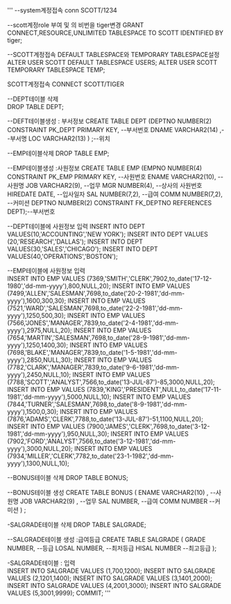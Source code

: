 '''
--system계정접속
conn SCOTT/1234

--scott계정role 부여 및 의 비번을 tiger변경
GRANT CONNECT,RESOURCE,UNLIMITED TABLESPACE TO SCOTT IDENTIFIED BY tiger;

--SCOTT계정접속 DEFAULT TABLESPACE와 TEMPORARY TABLESPACE설정
ALTER USER SCOTT DEFAULT TABLESPACE USERS;
ALTER USER SCOTT TEMPORARY TABLESPACE TEMP;

SCOTT계정접속
CONNECT SCOTT/TIGER

--DEPT테이블 삭제  
DROP TABLE DEPT;

--DEFT테이블생성 : 부서정보
CREATE TABLE DEPT
    (DEPTNO NUMBER(2) CONSTRAINT PK_DEPT PRIMARY KEY, --부서번호
	DNAME VARCHAR2(14) ,--부서명
	LOC VARCHAR2(13) ) ;--위치

--EMP테이블삭제
DROP TABLE EMP;

--EMP테이블생성 :사원정보
CREATE TABLE EMP
    (EMPNO NUMBER(4) CONSTRAINT PK_EMP PRIMARY KEY, --사원번호
	ENAME VARCHAR2(10),  --사원명
	JOB VARCHAR2(9),	 --업무
	MGR NUMBER(4),		 --상사의 사원번호
	HIREDATE DATE,		 --입사일자
	SAL NUMBER(7,2),	 --급여 
	COMM NUMBER(7,2),	 --커미션
	DEPTNO NUMBER(2) CONSTRAINT FK_DEPTNO REFERENCES DEPT);--부서번호
	
	
--DEPT테이블에 사원정보 입력 
INSERT INTO DEPT VALUES(10,'ACCOUNTING','NEW YORK');
INSERT INTO DEPT VALUES (20,'RESEARCH','DALLAS');
INSERT INTO DEPT VALUES(30,'SALES','CHICAGO');
INSERT INTO DEPT VALUES(40,'OPERATIONS','BOSTON');


	
--EMP테이블에 사원정보 입력	
INSERT INTO EMP VALUES
(7369,'SMITH','CLERK',7902,to_date('17-12-1980','dd-mm-yyyy'),800,NULL,20);
INSERT INTO EMP VALUES
(7499,'ALLEN','SALESMAN',7698,to_date('20-2-1981','dd-mm-yyyy'),1600,300,30);
INSERT INTO EMP VALUES
(7521,'WARD','SALESMAN',7698,to_date('22-2-1981','dd-mm-yyyy'),1250,500,30);
INSERT INTO EMP VALUES
(7566,'JONES','MANAGER',7839,to_date('2-4-1981','dd-mm-yyyy'),2975,NULL,20);
INSERT INTO EMP VALUES
(7654,'MARTIN','SALESMAN',7698,to_date('28-9-1981','dd-mm-yyyy'),1250,1400,30);
INSERT INTO EMP VALUES
(7698,'BLAKE','MANAGER',7839,to_date('1-5-1981','dd-mm-yyyy'),2850,NULL,30);
INSERT INTO EMP VALUES
(7782,'CLARK','MANAGER',7839,to_date('9-6-1981','dd-mm-yyyy'),2450,NULL,10);
INSERT INTO EMP VALUES
(7788,'SCOTT','ANALYST',7566,to_date('13-JUL-87')-85,3000,NULL,20);
INSERT INTO EMP VALUES
(7839,'KING','PRESIDENT',NULL,to_date('17-11-1981','dd-mm-yyyy'),5000,NULL,10);
INSERT INTO EMP VALUES
(7844,'TURNER','SALESMAN',7698,to_date('8-9-1981','dd-mm-yyyy'),1500,0,30);
INSERT INTO EMP VALUES
(7876,'ADAMS','CLERK',7788,to_date('13-JUL-87')-51,1100,NULL,20);
INSERT INTO EMP VALUES
(7900,'JAMES','CLERK',7698,to_date('3-12-1981','dd-mm-yyyy'),950,NULL,30);
INSERT INTO EMP VALUES
(7902,'FORD','ANALYST',7566,to_date('3-12-1981','dd-mm-yyyy'),3000,NULL,20);
INSERT INTO EMP VALUES
(7934,'MILLER','CLERK',7782,to_date('23-1-1982','dd-mm-yyyy'),1300,NULL,10);

--BONUS테이블 삭제
DROP TABLE BONUS;

--BONUS테이블 생성
CREATE TABLE BONUS
	(
	ENAME VARCHAR2(10)	,	--사원명
	JOB VARCHAR2(9)  ,		--업무 
	SAL NUMBER,				--급여
	COMM NUMBER             --커미션
	) ;
	
-SALGRADE테이블 삭제	
DROP TABLE SALGRADE;

--SALGRADE테이블 생성 :급여등급
CREATE TABLE SALGRADE
	( GRADE NUMBER,	--등급
	LOSAL NUMBER,	--최저등급
	HISAL NUMBER 	--최고등급
);
	
	
-SALGRADE테이블 : 입력	
INSERT INTO SALGRADE VALUES (1,700,1200);
INSERT INTO SALGRADE VALUES (2,1201,1400);
INSERT INTO SALGRADE VALUES (3,1401,2000);
INSERT INTO SALGRADE VALUES (4,2001,3000);
INSERT INTO SALGRADE VALUES (5,3001,9999);
COMMIT;
'''